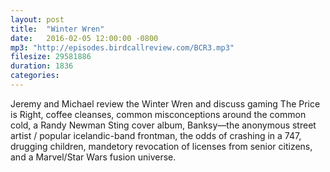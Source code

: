 ```yaml
---
layout: post
title:  "Winter Wren"
date:   2016-02-05 12:00:00 -0800
mp3: "http://episodes.birdcallreview.com/BCR3.mp3"
filesize: 29581886
duration: 1836
categories: 
---
```


Jeremy and Michael review the Winter Wren and discuss gaming The Price is Right, coffee cleanses, common misconceptions around the common cold, a Randy Newman Sting cover album, Banksy&mdash;the anonymous street artist / popular icelandic-band frontman, the odds of crashing in a 747, drugging children, mandetory revocation of licenses from senior citizens, and a Marvel/Star Wars fusion universe.
